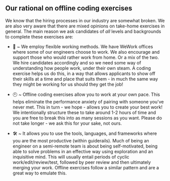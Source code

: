 ## Our rational on offline coding exercises

We know that the hiring processes in our industry are somewhat broken. We are also very aware that there are mixed opinions on take-home exercises in general. The main reason we ask candidates of *all* levels and backgrounds to complete these exercises are:

* 🏢  ~ We employ flexible working methods. We have WeWork offices where some of our engineers choose to work. We also encourage and support those who would rather work from home. Or a mix of the two. We hire candidates accordingly and so we need some way of understanding how people work, under their own steam. A coding exercise helps us do this, in a way that allows applicants to show off their skills at a time and place that suits them - in much the same way they might be working for us should they get the job!

* 🕙  ~ Offline coding exercises allow you to work at your own pace. This helps eliminate the performance anxiety of pairing with someone you've never met. This in turn - we hope - allows you to create your best work! We intentionally structure these to take around 1-2 hours of time and you are free to break this into as many sessions as you want. Please do not take longer - we ask this for your sake, not ours.

* 🛠 ~ It allows you to use the tools, languages, and frameworks where you are the most productive (within guiderails). Much of being an engineer on a semi-remote team is about being self-motivated, being able to solve problems in an effective way using exploration and an inquisitive mind. This will usually entail periods of cyclic work/edit/review/test, followed by peer review and then ultimately merging your work. Offline exercises follow a similar pattern and are a great way to emulate this.